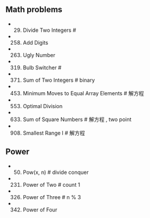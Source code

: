 ## Math problems
- 29. Divide Two Integers          #
- 258. Add Digits
- 263. Ugly Number

- 319. Bulb Switcher                 # 
- 371. Sum of Two Integers           # binary 
- 453. Minimum Moves to Equal Array Elements   # 解方程

- 553. Optimal Division
- 633. Sum of Square Numbers      # 解方程 , two point
- 908. Smallest Range I           # 解方程
 
## Power
- 50. Pow(x, n)           # divide conquer
- 231. Power of Two       # count 1
- 326. Power of Three     # n % 3
- 342. Power of Four